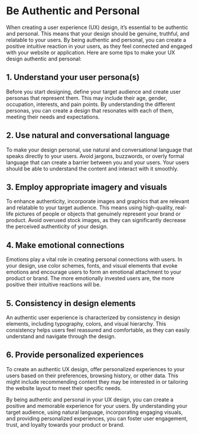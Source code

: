 # Be Authentic and Personal

When creating a user experience (UX) design, it’s essential to be authentic and personal. This means that your design should be genuine, truthful, and relatable to your users. By being authentic and personal, you can create a positive intuitive reaction in your users, as they feel connected and engaged with your website or application. Here are some tips to make your UX design authentic and personal:

## 1. Understand your user persona(s)

Before you start designing, define your target audience and create user personas that represent them. This may include their age, gender, occupation, interests, and pain points. By understanding the different personas, you can create a design that resonates with each of them, meeting their needs and expectations.

## 2. Use natural and conversational language

To make your design personal, use natural and conversational language that speaks directly to your users. Avoid jargons, buzzwords, or overly formal language that can create a barrier between you and your users. Your users should be able to understand the content and interact with it smoothly.

## 3. Employ appropriate imagery and visuals

To enhance authenticity, incorporate images and graphics that are relevant and relatable to your target audience. This means using high-quality, real-life pictures of people or objects that genuinely represent your brand or product. Avoid overused stock images, as they can significantly decrease the perceived authenticity of your design.

## 4. Make emotional connections

Emotions play a vital role in creating personal connections with users. In your design, use color schemes, fonts, and visual elements that evoke emotions and encourage users to form an emotional attachment to your product or brand. The more emotionally invested users are, the more positive their intuitive reactions will be.

## 5. Consistency in design elements

An authentic user experience is characterized by consistency in design elements, including typography, colors, and visual hierarchy. This consistency helps users feel reassured and comfortable, as they can easily understand and navigate through the design.

## 6. Provide personalized experiences

To create an authentic UX design, offer personalized experiences to your users based on their preferences, browsing history, or other data. This might include recommending content they may be interested in or tailoring the website layout to meet their specific needs.

By being authentic and personal in your UX design, you can create a positive and memorable experience for your users. By understanding your target audience, using natural language, incorporating engaging visuals, and providing personalized experiences, you can foster user engagement, trust, and loyalty towards your product or brand.
